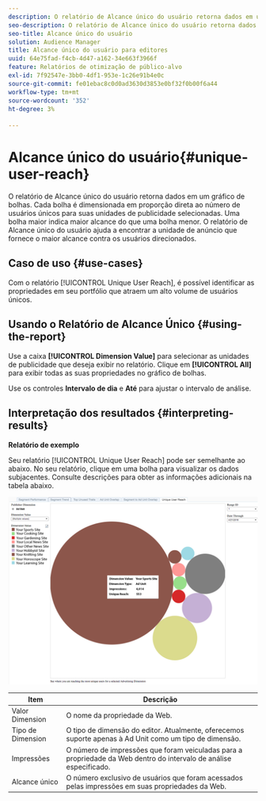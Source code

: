 ```yaml
---
description: O relatório de Alcance único do usuário retorna dados em um gráfico de bolhas. Cada bolha é dimensionada em proporção direta ao número de usuários únicos para suas unidades de publicidade selecionadas. Uma bolha maior indica maior alcance do que uma bolha menor. O relatório de Alcance único do usuário ajuda a encontrar a unidade de anúncio que fornece o maior alcance contra os usuários direcionados.
seo-description: O relatório de Alcance único do usuário retorna dados em um gráfico de bolhas. Cada bolha é dimensionada em proporção direta ao número de usuários únicos para suas unidades de publicidade selecionadas. Uma bolha maior indica maior alcance do que uma bolha menor. O relatório de Alcance único do usuário ajuda a encontrar a unidade de anúncio que fornece o maior alcance contra os usuários direcionados.
seo-title: Alcance único do usuário
solution: Audience Manager
title: Alcance único do usuário para editores
uuid: 64e75fad-f4cb-4d47-a162-34e663f3966f
feature: Relatórios de otimização de público-alvo
exl-id: 7f92547e-3bb0-4df1-953e-1c26e91b4e0c
source-git-commit: fe01ebac8c0d0ad3630d3853e0bf32f0b00f6a44
workflow-type: tm+mt
source-wordcount: '352'
ht-degree: 3%

---
```


# Alcance único do usuário{#unique-user-reach}

O relatório de Alcance único do usuário retorna dados em um gráfico de bolhas. Cada bolha é dimensionada em proporção direta ao número de usuários únicos para suas unidades de publicidade selecionadas. Uma bolha maior indica maior alcance do que uma bolha menor. O relatório de Alcance único do usuário ajuda a encontrar a unidade de anúncio que fornece o maior alcance contra os usuários direcionados.

## Caso de uso {#use-cases}

Com o relatório [!UICONTROL Unique User Reach], é possível identificar as propriedades em seu portfólio que atraem um alto volume de usuários únicos.

## Usando o Relatório de Alcance Único {#using-the-report}

Use a caixa **[!UICONTROL Dimension Value]** para selecionar as unidades de publicidade que deseja exibir no relatório. Clique em **[!UICONTROL All]** para exibir todas as suas propriedades no gráfico de bolhas.

Use os controles **Intervalo de dia** e **Até** para ajustar o intervalo de análise.

## Interpretação dos resultados {#interpreting-results}

**Relatório de exemplo**

Seu relatório [!UICONTROL Unique User Reach] pode ser semelhante ao abaixo. No seu relatório, clique em uma bolha para visualizar os dados subjacentes. Consulte descrições para obter as informações adicionais na tabela abaixo.

![](assets/publisher_unique_user_reach.png)

| Item | Descrição |
|--- |--- |
| Valor Dimension | O nome da propriedade da Web. |
| Tipo de Dimension | O tipo de dimensão do editor. Atualmente, oferecemos suporte apenas à Ad Unit como um tipo de dimensão. |
| Impressões | O número de impressões que foram veiculadas para a propriedade da Web dentro do intervalo de análise especificado. |
| Alcance único | O número exclusivo de usuários que foram acessados pelas impressões em suas propriedades da Web. |
